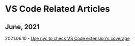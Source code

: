 # VS Code Related Articles

## June, 2021

2021.06.10 - [Use nyc to check VS Code extension's coverage](./2021/20210610_how_to_use_nyc.md)